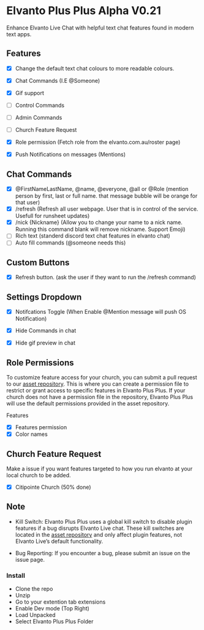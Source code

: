 # Elvanto Plus Plus Alpha V0.21

Enhance Elvanto Live Chat with helpful text chat features found in modern text apps.

## Features
- [x] Change the default text chat colours to more readable colours.
- [x] Chat Commands (I.E @Someone)
- [X] Gif support
- [ ] Control Commands
- [ ] Admin Commands
- [ ] Church Feature Request
- [x] Role permission (Fetch role from the elvanto.com.au/roster page)
- [x] Push Notifications on messages (Mentions) 


## Chat Commands
- [x] @FirstNameLastName, @name, @everyone, @all or @Role (mention person by first, last or full name. that message bubble will be orange for that user)
- [x] /refresh (Refresh all user webpage. User that is in control of the service. Usefull for runsheet updates)
- [x] /nick {Nickname} (Allow you to change your name to a nick name. Running this command blank will remove nickname. Support Emoji)
- [ ] Rich text (standerd discord text chat features in elvanto chat)
- [ ] Auto fill commands (@someone needs this)

## Custom Buttons
- [x] Refresh button. (ask the user if they want to run the /refresh command)

## Settings Dropdown
- [x] Notifcations Toggle (When Enable @Mention message will push OS Notification)
- [x] Hide Commands in chat
- [x] Hide gif preview in chat


## Role Permissions
To customize feature access for your church, you can submit a pull request to our [asset repository](https://github.com/Nathan31973/Elvanto-Plus-Plus-Assets/tree/main). This is where you can create a permission file to restrict or grant access to specific features in Elvanto Plus Plus. If your church does not have a permission file in the repository, Elvanto Plus Plus will use the default permissions provided in the asset repository.

Features
- [x] Features permission
- [x] Color names

## Church Feature Request
Make a issue if you want features targeted to how you run elvanto at your local church to be added.
- [x] Citipointe Church (50% done)

## Note
- Kill Switch: Elvanto Plus Plus uses a global kill switch to disable plugin features if a bug disrupts Elvanto Live chat. These kill switches are located in the [asset repository](https://github.com/Nathan31973/Elvanto-Plus-Plus-Assets/tree/main) and only affect plugin features, not Elvanto Live’s default functionality.

- Bug Reporting: If you encounter a bug, please submit an issue on the issue page.

### Install
- Clone the repo
- Unzip
- Go to your extention tab extensions
- Enable Dev mode (Top Right)
- Load Unpacked
- Select Elvanto Plus Plus Folder
